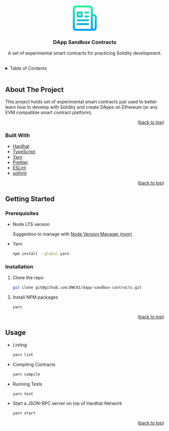 <!-- README copied from https://raw.githubusercontent.com/othneildrew/Best-README-Template/master/README.md -->

<!-- PROJECT LOGO -->
<br />
<div align="center">
  <a href="https://github.com/DWC01/dapp-sandbox-contracts">
    <img src="images/logo.png" alt="Logo" width="80" height="80">
  </a>

  <h3 align="center">DApp Sandbox Contracts</h3>

  <p align="center">
    A set of experimental smart contracts for practicing Solidity development.
  </p>
</div>

<!-- TABLE OF CONTENTS -->
<br/>
<details>
  <summary>Table of Contents</summary>
  <ol>
    <li>
      <a href="#about-the-project">About The Project</a>
      <ul>
        <li><a href="#built-with">Built With</a></li>
      </ul>
    </li>
    <li>
      <a href="#getting-started">Getting Started</a>
      <ul>
        <li><a href="#prerequisites">Prerequisites</a></li>
        <li><a href="#installation">Installation</a></li>
      </ul>
    </li>
    <li><a href="#usage">Usage</a></li>
  </ol>
</details>
<br/>

<!-- ABOUT THE PROJECT -->

## About The Project

This project holds set of experimental smart contracts just used to better learn how to develop with Solidity and create DApps on Ethereum (or any EVM compatible smart contract platform).

<p align="right">(<a href="#top">back to top</a>)</p>

### Built With

-   [Hardhat](https://hardhat.org/)
-   [TypeScript](https://www.typescriptlang.org/)
-   [Yarn](https://yarnpkg.com/)
-   [Prettier](https://prettier.io/)
-   [ESLint](https://eslint.org/)
-   [solhint](https://github.com/protofire/solhint)

<p align="right">(<a href="#top">back to top</a>)</p>

<!-- GETTING STARTED -->

## Getting Started

### Prerequisites

-   Node LTS version

    Suggestion to manage with [Node Version Manager (nvm)](https://github.com/nvm-sh/nvm)

-   Yarn
    ```sh
    npm install --global yarn
    ```

### Installation

1. Clone the repo
    ```sh
    git clone git@github.com:DWC01/dapp-sandbox-contracts.git
    ```
2. Install NPM packages
    ```sh
    yarn
    ```

<p align="right">(<a href="#top">back to top</a>)</p>

<!-- USAGE EXAMPLES -->
## Usage
-   Linting
    ```sh
    yarn lint
    ```
-   Compiling Contracts
    ```sh
    yarn compile
    ```
-   Running Tests
    ```sh
    yarn test
    ```
-   Start a JSON-RPC server on top of Hardhat Network
    ```sh
    yarn start
    ```

<p align="right">(<a href="#top">back to top</a>)</p>
